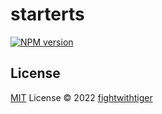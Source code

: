 # starterts

[![NPM version](https://img.shields.io/npm/v/starterts?color=a1b858&label=)](https://www.npmjs.com/package/starterts)



## License

[MIT](./LICENSE) License © 2022 [fightwithtiger](https://github.com/fightwithtiger)
